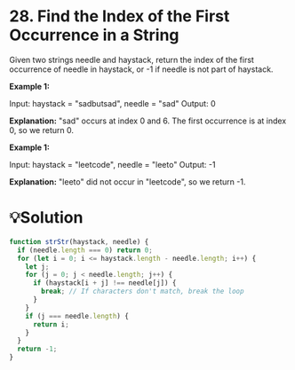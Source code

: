 # 28. Find the Index of the First Occurrence in a String
Given two strings needle and haystack, return the index of the first occurrence of needle in haystack, or -1 if needle is not part of haystack.

**Example 1:**

Input: haystack = "sadbutsad", needle = "sad"
Output: 0

**Explanation:**
  "sad" occurs at index 0 and 6.
The first occurrence is at index 0, so we return 0.

**Example 1:**

Input: haystack = "leetcode", needle = "leeto"
Output: -1


**Explanation:**
 "leeto" did not occur in "leetcode", so we return -1.


# 💡Solution
```javascript
function strStr(haystack, needle) {
  if (needle.length === 0) return 0; 
  for (let i = 0; i <= haystack.length - needle.length; i++) {
    let j;
    for (j = 0; j < needle.length; j++) {
      if (haystack[i + j] !== needle[j]) {
        break; // If characters don't match, break the loop
      }
    }
    if (j === needle.length) {
      return i; 
    }
  }
  return -1; 
}
```
